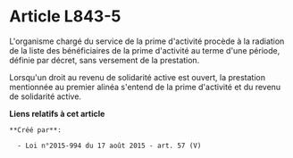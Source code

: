 # Article L843-5

L'organisme chargé du service de la prime d'activité procède à la radiation de la liste des bénéficiaires de la prime
d'activité au terme d'une période, définie par décret, sans versement de la prestation. 

Lorsqu'un droit au revenu de solidarité active est ouvert, la prestation mentionnée au premier alinéa s'entend de la prime
d'activité et du revenu de solidarité active.

**Liens relatifs à cet article**

	**Créé par**:

	  - Loi n°2015-994 du 17 août 2015 - art. 57 (V)
